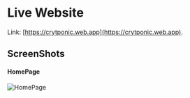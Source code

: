 # Live Website

Link: [https://crytponic.web.app](https://crytponic.web.app).

## ScreenShots

#### HomePage

![HomePage](https://i.ibb.co/YdfK7R3/cryp-homepage.png)
